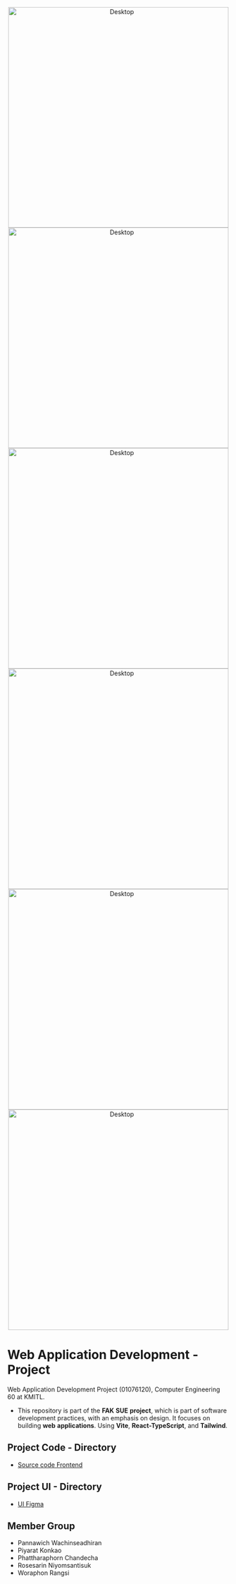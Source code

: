 <p align="center">
<img width="500" alt="Desktop" src="https://github.com/janrainjer/web-application-development-project/assets/88389821/44e13aa3-7bac-47fd-bc79-10eb273cec57">
<img width="500" alt="Desktop" src="https://github.com/janrainjer/web-application-development-project/assets/88389821/e6c260a2-b1d9-4b78-9b01-2cef7d992543">
<img width="500" alt="Desktop" src="https://github.com/janrainjer/web-application-development-project/assets/88389821/d6bc3f89-60ed-4b74-b756-371c5c386870">
<img width="500" alt="Desktop" src="https://github.com/janrainjer/web-application-development-project/assets/88389821/a65a899e-40a1-45f3-b36b-23e452f26c1a">
<img width="500" alt="Desktop" src="https://github.com/janrainjer/web-application-development-project/assets/88389821/a65a899e-40a1-45f3-b36b-23e452f26c1a">
<img width="500" alt="Desktop" src="https://github.com/janrainjer/web-application-development-project/assets/88389821/43c2569b-d142-4664-b2b7-c924ae5902c4">
</p>
 
# Web Application Development - Project
Web Application Development Project (01076120), Computer Engineering 60 at KMITL.

- This repository is part of the **FAK** **SUE** **project**, which is part of software development practices, with an emphasis on design. It focuses on building **web** **applications**. Using **Vite**, **React-TypeScript**, and **Tailwind**.

## Project Code - Directory 
- [Source code Frontend](fak-sue-frontend-main)

## Project UI - Directory
- [UI Figma](https://www.figma.com/files/project/173875689/UI---Web-dev-project?fuid=1230092627390613259)
  
## Member Group
- Pannawich Wachinseadhiran
- Piyarat Konkao
- Phattharaphorn Chandecha
- Rosesarin Niyomsantisuk
- Woraphon Rangsi
